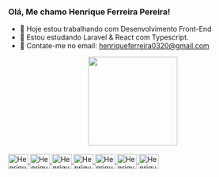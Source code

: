 ### Olá, Me chamo Henrique Ferreira Pereira!

- 👝 Hoje estou trabalhando com Desenvolvimento Front-End
- 📓 Estou estudando Laravel & React com Typescript.
- 📧 Contate-me no email: henriqueferreira0320@gmail.com
  
<div align="center">
  <a href="https://github.com/euhenriqueferreira">
<!--   <img height="180em" src="https://github-readme-stats.vercel.app/api?username=euhenriqueferreira&show_icons=true&theme=dark&include_all_commits=true&count_private=true"/>
  <img height="180em" src="https://github-readme-stats.vercel.app/api/top-langs/?username=euhenriqueferreira
&layout=compact&langs_count=7&theme=dark"/> -->
<!--   <img height="180em" src="https://github-readme-stats.vercel.app/api?username=euhenriqueferreira&show_icons=true&theme=transparent"/> -->
  <img height="180em" src="https://github-readme-stats.vercel.app/api/top-langs/?username=anuraghazra&layout=compact"/>
     
</div>
  
  <div style="display: inline_block"><br>
  <img align="center" alt="Henrique-HTML" height="30" width="40" src="https://cdn.jsdelivr.net/gh/devicons/devicon/icons/html5/html5-original.svg">
  <img align="center" alt="Henrique-CSS" height="30" width="40" src="https://cdn.jsdelivr.net/gh/devicons/devicon/icons/css3/css3-original.svg">
  <img align="center" alt="Henrique-JS" height="30" width="40" src="https://cdn.jsdelivr.net/gh/devicons/devicon/icons/javascript/javascript-original.svg" />
  <img align="center" alt="Henrique-JQUERY" height="30" width="40" src="https://cdn.jsdelivr.net/gh/devicons/devicon/icons/jquery/jquery-plain-wordmark.svg" />
  <img align="center" alt="Henrique-VUE" height="30" width="40" src="https://cdn.jsdelivr.net/gh/devicons/devicon/icons/vuejs/vuejs-original.svg" />
  <img align="center" alt="Henrique-SASS" height="30" width="40" src="https://cdn.jsdelivr.net/gh/devicons/devicon/icons/sass/sass-original.svg">
  <img align="center" alt="Henrique-LESS" height="30" width="40" src="https://cdn.jsdelivr.net/gh/devicons/devicon/icons/less/less-plain-wordmark.svg" />
</div>

